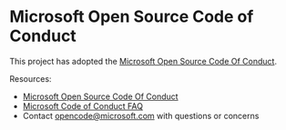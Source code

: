 # Microsoft Open Source Code of Conduct

This project has adopted the [Microsoft Open Source Code Of Conduct](https://opensource.microsoft.com/codeofconduct/).

Resources:

- [Microsoft Open Source Code Of Conduct](https://opensource.microsoft.com/codeofconduct/)
- [Microsoft Code of Conduct FAQ](https://opensource.microsoft.com/codeofconduct/faq/)
- Contact [opencode@microsoft.com](mailto:opencode@microsoft.com) with questions or concerns
